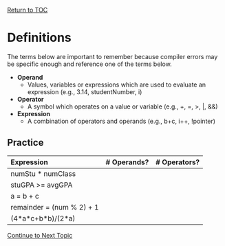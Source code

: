 <a href="https://github.com/CyberTrainingUSAF/05-C-Programming/blob/master/00-Table-of-Contents.md" rel="Return to TOC"> Return to TOC </a>

# Definitions

The terms below are important to remember because compiler errors may be specific enough and reference one of the terms below. 

* **Operand**
  * Values, variables or expressions which are used to evaluate an expression \(e.g., 3.14, studentNumber, i\)
* **Operator**
  * A symbol which operates on a value or variable \(e.g., +, =, &gt;, \|, &&\)
* **Expression**
  * A combination of operators and operands \(e.g., b+c, i++, !pointer\)

## Practice

| Expression | \# Operands? | \# Operators? |
| :--- | :--- | :--- |
| numStu \* numClass |  |  |
| stuGPA &gt;= avgGPA |  |  |
| a = b + c |  |  |
| remainder = \(num % 2\) + 1 |  |  |
| \(4\*a\*c+b\*b\)/\(2\*a\) |  |  |

<a href="https://github.com/CyberTrainingUSAF/05-C-Programming/blob/master/05_Operators_expressions/02_arithmetic-operators.md" rel="Continue to Next Topic"> Continue to Next Topic </a>

